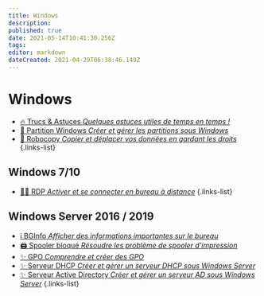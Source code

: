 ```yaml
---
title: Windows
description: 
published: true
date: 2021-05-14T10:41:30.256Z
tags: 
editor: markdown
dateCreated: 2021-04-29T06:38:46.149Z
---
```


# Windows
- [🔥 Trucs & Astuces *Quelques astuces utiles de temps en temps !*](/Windows/Commandes)
- [💽 Partition Windows *Créer et gérer les partitions sous Windows*](/Windows/Partitions)
- [🤖 Robocopy *Copier et déplacer vos données en gardant les droits*](/Windows/Robocopy)
{.links-list}
## Windows 7/10
- [👨‍💻 RDP *Activer et se connecter en bureau à distance*](/Windows/RDP)
{.links-list}
## Windows Server 2016 / 2019
- [ℹ️ BGInfo *Afficher des informations importantes sur le bureau*](/Windows/BGInfo)
- [🖨️ Spooler bloqué *Résoudre les problème de spooler d'impression*](/Windows/Spooler)
- [✨ GPO *Comprendre et créer des GPO*](/Windows/GPO)
- [✨ Serveur DHCP *Créer et gérer un serveur DHCP sous Windows Server*](/Windows/DHCP)
- [✨ Serveur Active Directory *Créer et gérer un serveur AD sous Windows Server*](/Windows/Active-Directory)
{.links-list}
